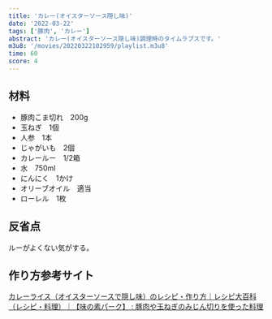 ```yaml
---
title: 'カレー(オイスターソース隠し味)'
date: '2022-03-22'
tags: ['豚肉', 'カレー']
abstract: 'カレー(オイスターソース隠し味)調理時のタイムラプスです。'
m3u8: '/movies/20220322102959/playlist.m3u8'
time: 60
score: 4
---
```


## 材料

- 豚肉こま切れ　200g
- 玉ねぎ　1個
- 人参　1本
- じゃがいも　2個
- カレールー　1/2箱
- 水　750ml
- にんにく　1かけ
- オリーブオイル　適当
- ローレル　1枚

## 反省点

ルーがよくない気がする。

## 作り方参考サイト

[カレーライス（オイスターソースで隠し味）のレシピ・作り方｜レシピ大百科（レシピ・料理）｜【味の素パーク】 : 豚肉や玉ねぎのみじん切りを使った料理](https://park.ajinomoto.co.jp/recipe/card/710131/)
